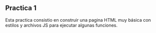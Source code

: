 ## Practica 1
Esta practica consistio en construir una pagina HTML muy básica con estilos y archivos JS para ejecutar algunas funciones.


